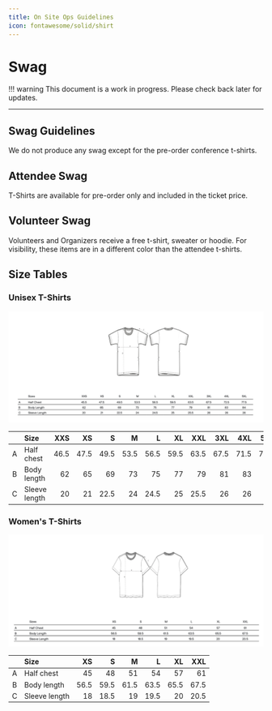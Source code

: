 ```yaml
---
title: On Site Ops Guidelines
icon: fontawesome/solid/shirt
---
```

# Swag 

!!! warning
    This document is a work in progress. Please check back later for updates.

---

## Swag Guidelines

We do not produce any swag except for the pre-order conference t-shirts.

## Attendee Swag

T-Shirts are available for pre-order only and included in the ticket price.

## Volunteer Swag

Volunteers and Organizers receive a free t-shirt, sweater or hoodie. 
For visibility, these items are in a different color than the attendee t-shirts.

## Size Tables

### Unisex T-Shirts

![unisex](../assets/images/guidelines/swag-unisex.png)

|   | Size          |  XXS |   XS |    S |    M |    L |   XL |  XXL |  3XL |  4XL |  5XL |
|:-:|:--------------|-----:|-----:|-----:|-----:|-----:|-----:|-----:|-----:|-----:|-----:|
| A | Half chest    | 46.5 | 47.5 | 49.5 | 53.5 | 56.5 | 59.5 | 63.5 | 67.5 | 71.5 | 77.5 |
| B | Body length   |   62 |   65 |   69 |   73 |   75 |   77 |   79 |   81 |   83 |   84 |
| C | Sleeve length |   20 |   21 | 22.5 |   24 | 24.5 |   25 | 25.5 |   26 |   26 |   26 |

### Women's T-Shirts

![women](../assets/images/guidelines/swag-women.png)

|   | Size          |   XS |    S |    M |    L |   XL |  XXL |
|:-:|:--------------|-----:|-----:|-----:|-----:|-----:|-----:|
| A | Half chest    |   45 |   48 |   51 |   54 |   57 |   61 |
| B | Body length   | 56.5 | 59.5 | 61.5 | 63.5 | 65.5 | 67.5 |
| C | Sleeve length |   18 | 18.5 |   19 | 19.5 |   20 | 20.5 |